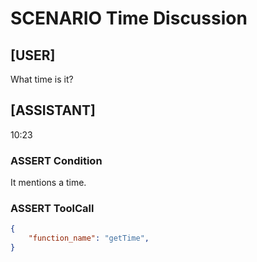 # SCENARIO Time Discussion

## [USER]
What time is it?

## [ASSISTANT]
10:23

### ASSERT Condition
It mentions a time.

### ASSERT ToolCall
```json
{
	"function_name": "getTime",
}
```
